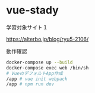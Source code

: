 # vue-stady

学習対象サイト１

https://alterbo.jp/blog/ryu5-2106/

動作確認
~~~bash
docker-compose up --build
docker-compose exec web /bin/sh
# VueのデフォルトApp作成
/app # vue init webpack
/app # npm run dev
~~~
